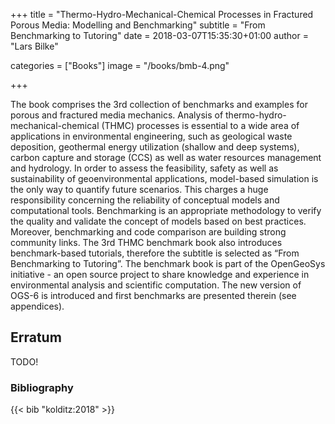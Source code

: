 +++
title = "Thermo-Hydro-Mechanical-Chemical Processes in Fractured Porous Media: Modelling and Benchmarking"
subtitle = "From Benchmarking to Tutoring"
date = 2018-03-07T15:35:30+01:00
author = "Lars Bilke"

categories = ["Books"]
image = "/books/bmb-4.png"

+++

The book comprises the 3rd  collection of benchmarks and examples for porous and fractured media mechanics. Analysis of thermo-hydro-mechanical-chemical (THMC) processes is essential to a wide area of applications in environmental engineering, such as geological waste deposition, geothermal energy utilization (shallow and deep systems), carbon capture and storage (CCS) as well as water resources management and hydrology. In order to assess the feasibility, safety as well as sustainability of geoenvironmental applications, model-based simulation is the only way to quantify future scenarios. This charges a huge responsibility concerning the reliability of conceptual models and computational tools. Benchmarking is an appropriate methodology to verify the quality and validate the concept of models based on best practices. Moreover, benchmarking and code comparison are building strong community links. The 3rd THMC benchmark book also introduces benchmark-based tutorials, therefore the subtitle is selected as “From Benchmarking to Tutoring”. The benchmark book is part of the OpenGeoSys initiative - an open source project to share knowledge and experience in environmental analysis and scientific computation. The new version of OGS-6 is introduced and first benchmarks are presented therein (see appendices).

<div class='flow-root'>
</div>

## Erratum

TODO!

<div class='note'>

### <i class="far fa-book"></i> Bibliography

{{< bib "kolditz:2018" >}}
</div>

